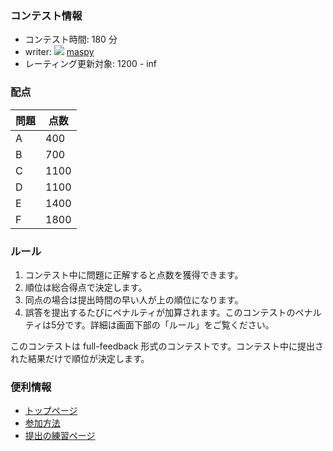 
<div>

<span>

<span>

### **コンテスト情報**

<section>

<ul>

<li>
コンテスト時間: 180 分
</li>

<li>
writer: 
<img src="https://atcoder.jp//img.atcoder.jp/assets/icon/crown_bronze.png">

</img>
<a href="https://atcoder.jp/contests/agc057/users/maspy">
<span>
maspy
</span>
</a>
</li>

<li>
レーティング更新対象: 
<span>
1200
</span>
- 
<span>
inf
</span>

</li>

</ul>

</section>

### **配点**

<section>

<div>

<div>

<table>

<thead>

<tr>

<th>
問題
</th>

<th>
点数
</th>

</tr>

</thead>

<tbody>

<tr>

<td>
A
</td>

<td>
400
</td>

</tr>

<tr>

<td>
B
</td>

<td>
700
</td>

</tr>

<tr>

<td>
C
</td>

<td>
1100
</td>

</tr>

<tr>

<td>
D
</td>

<td>
1100
</td>

</tr>

<tr>

<td>
E
</td>

<td>
1400
</td>

</tr>

<tr>

<td>
F
</td>

<td>
1800
</td>

</tr>

</tbody>

</table>

</div>

</div>

</section>

### **ルール**

<section>

<ol>

<li>
コンテスト中に問題に正解すると点数を獲得できます。
</li>

<li>
順位は総合得点で決定します。
</li>

<li>
同点の場合は提出時間の早い人が上の順位になります。
</li>

<li>
誤答を提出するたびにペナルティが加算されます。このコンテストのペナルティは5分です。詳細は画面下部の「ルール」をご覧ください。
</li>

</ol>

<p>
このコンテストは full-feedback 形式のコンテストです。コンテスト中に提出された結果だけで順位が決定します。
      
</p>

</section>

### **便利情報**

<ul>

<li>
<a href="https://atcoder.jp/">トップページ</a>
</li>

<li>
<a href="https://atcoder.jp/post/37">参加方法</a>
</li>

<li>
<a href="https://atcoder.jp/contests/practice">提出の練習ページ</a>
</li>

</ul>

</span>

</span>

</div>
